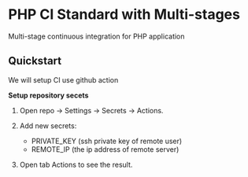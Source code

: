 # PHP CI Standard with Multi-stages

Multi-stage continuous integration for PHP application

## Quickstart

We will setup CI use github action

**Setup repository secets**

1. Open repo -> Settings -> Secrets -> Actions.

2. Add new secrets: 

   - PRIVATE_KEY   (ssh private key of remote user)
   - REMOTE_IP       (the ip address of remote server)

3. Open tab Actions to see the result.